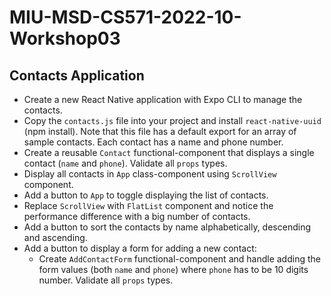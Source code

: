 # MIU-MSD-CS571-2022-10-Workshop03
## Contacts Application
* Create a new React Native application with Expo CLI to manage the contacts.
* Copy the `contacts.js` file into your project and install `react-native-uuid` (npm install). Note that this file has a default export for an array of sample contacts. Each contact has a name and phone number.
* Create a reusable `Contact` functional-component that displays a single contact (`name` and `phone`). Validate all `props` types.
* Display all contacts in `App` class-component using `ScrollView` component.
* Add a button to `App` to toggle displaying the list of contacts.
* Replace `ScrollView` with `FlatList` component and notice the performance difference with a big number of contacts.
* Add a button to sort the contacts by name alphabetically, descending and ascending.
* Add a button to display a form for adding a new contact:
  * Create `AddContactForm` functional-component and handle adding the form values (both `name` and `phone`) where `phone` has to be 10 digits number. Validate all `props` types.
